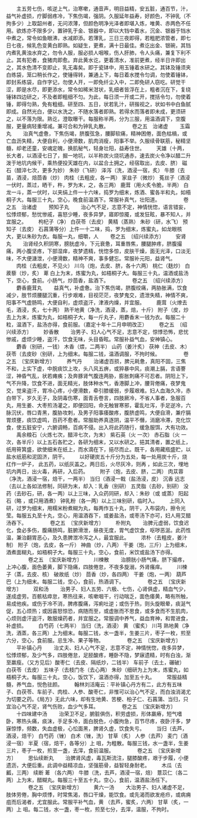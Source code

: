 <!-- { "loadSidebar": true } -->
　　主五劳七伤，咳逆上气，治寒嗽，通音声，明目益精，安五脏，通百节，汁，益气补虚损，疗脚弱疼冷，下焦伤竭，强阴。久服延年益寿，好颜色，不钟乳（不拘多少）上取韶州者，无问浓薄，但颜色明净光泽者即堪入炼，唯黄、赤两色不任用。欲炼亦不限多少，置钟乳于金、银器中，即以大铛中着水，沉金、银器于铛水中煮之，常令如鱼眼沸，水减即添。若薄乳，三日三夜即得，若粗肥浓管者，即七日七夜，候乳色变黄白即熟。如疑生，更煮，满十日最佳。煮讫出金、银碗，其铛内煮乳黄浊水弃之，勿令人服，服必损人咽喉，伤人肝肺，令人头痛，兼复下利不止。其有犯者，食猪肉即愈。弃此黄水讫，更着清水，准前更煮，经半日许即出之，其水色清不变即止，乳无毒矣。即于瓷钵中，用玉锤着水研之。其钵及锤须夹白练袋，笼口稍长作之，使锤得转，兼通上下，每日着水搅令匀调，勿使着锤钵，即封系练袋，自作字记，勿使人开，一即免纤尘入中，二即免研人窃吃。研觉干涩，即是水尽，即更添水，常令如稀米泔状，乳细者皆浮在上，粗者沉在下，复绕锤钵四边研之，不及者即粗细不匀。为此，每日须一开或二开，搅括令匀，勿使着锤，即得匀熟，免有粗细。研至四、五日，状若乳汁，研揩视之，状如书中白鱼腻即成。自然光白，便以水洗之，不随水落者即熟。若得水而落者即未成，更须研之，以不落为限。熟讫，澄取曝干。每服称半两，分为三服，用温酒调下，空腹服，更量病轻重增减。兼可合和为钟乳丸散。
　　
　　卷之五　治诸虚
　　玉霜丸
　　治真气虚惫，下焦伤竭，脐腹弦急，腰脚软痛，精神困倦，面色枯槁，或亡血沥失精，大便自利，小便滑数，肌肉消瘦，阳事不举。久服续骨联筋，秘精坚髓，却老还童，安魂定魄，换肌秘气，轻身壮阳，益寿住世。
　　天雄（十两，长大者，以酒浸七日了，掘一地坑，以半称炭火烧坑通赤，速去炭火令净以醋二升泼于地坑内候干，乘热便投天雄在内，以盆合土拥之，经宿取出，去皮、脐） 磁石（醋淬七次，更多为妙） 朱砂（飞研） 泽泻（洗，酒浸一宿，炙） 牛膝（去苗，酒浸，焙茴香（炒） 肉桂（去粗皮，各一两） 家韭子（微炒） 菟丝子（酒浸一伏时，蒸过，晒干，杵，罗为末，之，各三两） 鹿茸（用火炙令脆，半两） 白龙一斗，蒸一伏时，以夹绢上件一十六味，捣罗为细末，炼酒、蜜各半和丸，如梧桐子大。每服三十丸，空心，晚食前温酒下。常服补真气，壮阳道。
　　
　　卷之五　治诸虚
　　预知子丸
　　治心气不足，志意不定，神情恍惚，语言错妄，忪悸烦郁，愁忧惨戚，喜怒少睡，夜多异梦，寤即惊魇，或发狂眩，暴不知人，并宜服之。
　　枸杞子（净） 白茯苓（去皮） 黄精（蒸熟） 朱砂（研，水飞） 预知子（去皮） 石菖蒲等分）上件一十二味，捣，罗为细末，炼蜜丸，如龙眼核大，更以朱砂为衣。每服一丸，细嚼，人
　　卷之五　〔绍兴续添方〕
　　安肾丸
　　治肾经久积阴寒，膀胱虚冷，下元衰惫，耳重唇焦，腰腿肿疼，脐腹撮痛，两小腹坚疼，下部湿痒，夜梦遗精，恍惚多惊，皮肤干燥，面无光泽，口淡无味，不大便溏泄，小便滑数，精神不爽，事多健忘。常服补元阳，益肾气。
　　肉桂（去粗皮，不见火） 川乌（炮，去皮、脐，各十六两） 桃仁（麸炒） 白蒺藜（炒，炙） 萆 白上为末，炼蜜为丸，如梧桐子大。每服三十丸，温酒或盐汤下，空心，食前。小肠气，炒茴香，盐酒下。
　　
　　卷之五　〔绍兴续添方〕
　　麝香鹿茸丸
　　益真气，补虚惫。治下焦伤竭，脐腹绞痛，两胁胀满，饮食减少，肢节烦腰腿沉重，行步艰难，目视茫茫，夜梦鬼交，遗泄失精，神情不爽，阳事不气虚肠鸣，大便自利，虚烦盗汗，津液内燥，并宜服。
　　鹿茸（火燎去毛，酒浸，炙，七十两） 熟干地黄（净洗，酒浸，蒸，焙，十斤） 附子（皮，炒去上为末，炼蜜为丸，如梧桐子大，每一斤丸子，用麝香末一钱为衣。每服二十粒，温酒下，盐汤亦得，食前服。（嘉定十年十二月申明改正）
　　卷之五　〔绍兴续添方〕
　　妙香散
　　治男子、妇人心气不足，志意不定，惊悸恐怖，悲忧惨戚，虚烦少睡，盗汗，饮食无味，头目昏眩。常服补益气血，安神镇心。
　　麝香（别研，一钱） 木香（煨，二两半） 山药（姜汁炙） 茯神（去皮、木） 茯苓（去皮砂（别研，上为细末。每服二钱，温酒调服，不拘时候。
　　
　　卷之五　〔宝庆新增方〕
　　养气丹
　　治诸虚百损，脾元耗惫，真阳不固，三焦不和，上实下虚，中脘痰饮上攻，头八风五痹，或猝暴中风，痰潮上膈，言语謇涩，神昏气乱，状若瘫痪；及奔豚肾气腹连两胁，膨胀刺痛不可忍者。阴阳上下，气不升降，饮食不进，面无精光，肢体种水气，香港脚上冲，腰背倦痛，夜梦鬼交，觉来盗汗，胃冷心疼，小便滑数，牵引膝缓弱，步履艰难。妇人血海久冷，赤白带下，岁久无子，及阴毒伤寒，面青舌卷言，四肢厥冷，不省人事者，急服百丸，用生姜、大枣煎汤灌之，即便回阳，命无触冒寒邪，霍乱吐泻，手足逆冷，六脉沉伏，唇口青黑，腹胁攻刺，及男子阳事痿酸疼，腹脐虚鸣，大便自滑，兼疗膈胃烦壅，痰饮虚鸣，百药不愈者。常服助养真逐阴，温平不僭，消磨冷滞，克化饮食，使五脏安宁，六腑调畅，百病不侵。出入将此药随行，缓急服饵，大有功效。
　　禹余粮石（火炼七次，醋淬七次，为末） 紫石英（火 一次） 赤石脂（火 一次，各半斤）以上五石各贮之，各研为细末，又以水研之。挹其清者，置之纸上，纸用筲箕盛，欲使细末在纸上，而水滴在下，挹尽而止。既干，各用藏瓶盛贮，以盐水纸筋和泥固济，阴干。
　　以好硬炭五十斤分为五处，每一处用炭十斤，烧红作一炉子， 此五药，以纸灰盖之。两日后，火尽灰冷，则再 ，如此三次，埋地坑内两日，出火毒，再研，入后药。
　　附子（炮，去皮、脐，二两） 肉苁蓉（净洗，酒浸一宿，焙干，一两半） 当归（酒浸一戟（盐汤浸，皮） 沉香 远志（去以上各如法修制，同研为末，却入：乳香（别研） 五灵脂（去砂，别研） 没药（去砂石，研，各一两）以上三味，入众药同研，却入：朱砂（或 或蒸） 阳起石（略 ，或只用酒煮） 钟乳粉（各一两）以上三味别研，临时入。
　　上同入研，过罗为细末，用糯米粉煮糊为丸，每两作五十丸，阴干，入布袋内，擦令光莹。每服五丸至十丸，空心，用温酒吞下，或姜盐汤，或枣汤下亦可，妇人用艾醋汤吞下。
　　
　　卷之五　〔宝庆新增方〕
　　朴附丸
　　治脾元虚弱，饮食迟化，食必多伤，腹痛肠鸣，脏腑滑泄，昼夜无度，胃气虚饮食，呕哕恶涎。此药性温，兼治翻胃恶心，及久患脾泄冷泻之人，最宜服此。
　　浓朴（去粗皮，姜汁制） 附子（炮，去皮，各一斤） 神曲（炒，八两） 干姜（炮，三斤）上为细末，酒煮面糊丸，如梧桐子大。每服三十丸，空心，食前，米饮或盐汤下亦得。
　　
　　卷之五　〔宝庆新增方〕
　　川楝散
　　治膀胱小肠气痛，脐下撮疼，上冲心腹，面色萎黄，脚下隐痛，四肢倦怠，不夜多旋溺，外肾瘙痒。
　　川楝子（蒸，去皮、核） 破故纸（炒） 茴香（炒，各四两） 干姜（炮，一两） 葫芦巴（上为细末。每服二钱，空心，食前，热酒调下。
　　
　　卷之五　〔宝庆新增方〕
　　双和汤
　　治男子、妇人五劳、六极、七伤，心肾俱虚，精血气少，遂成虚劳。百骸枯瘁怠，寒热往来，咳嗽咽干，行动喘乏，面色痿黄，略有所触，易成他疾。或伤于冷不消，脾疼腹痛，泻痢吐逆；或伤于热，则头旋眼晕，痰涎气促，五心烦热；或因喜怒惊恐，病随而至，或虚胀而不思食，或多食而不生肌肉，心烦则虚汗盗汗，敢服燥药者，并宜服之。常服调中养气，益血育神，和胃进食，补虚损。
　　白芍药（七两半） 当归（洗，酒浸） 黄 （蜜炙） 川芎 熟地黄（净洗，酒蒸，各三两）上为细末。每服二钱，水一盏半，生姜三片，枣子一枚，煎至六分，空心，食前服。忌生冷、果子等物。
　　
　　卷之五　〔宝庆新增方〕
　　平补镇心丹
　　治丈夫、妇人心气不足，志意不定，神情恍惚，夜多异梦，忪悸烦郁，及少气多，四肢倦怠，足胫酸疼，睡卧不隐，梦寐遗精，时有白浊，渐至羸瘦。（又方见后）酸枣仁（去皮、隔纸炒，二钱半） 车前子（去土，碾破） 白茯苓（去皮） 五味子（去枝门冬（去心两） 朱砂（细研为上为末，炼蜜丸，如梧桐子大。每服三十丸，空心，饭饮下，温酒亦得，加至五十丸。
　　常服益精髓，养气血，悦色驻颜。
　　翰林刘活庵云：平补镇心丹方有二，此方有五味子、白茯苓、车前子、肉桂、人参、酸枣仁，非惟可以治心气不足，而白浊消渴尤为切要之药。《局方》无此六味，却有生地黄、苦梗、柏子仁、石菖蒲、当归，只宜治心气不足，肾气伤败，血少气多耳。
　　
　　卷之五　〔宝庆新增方〕
　　十四味建中汤
　　治荣卫不足，腑脏俱伤，积劳虚损，形体羸瘠，短气嗜卧，寒热头痛，痰沫，手足多冷，面白脱色，小腹拘急，百节尽疼，夜卧汗多，梦寐惊悸，频数，失血虚极，心忪面黑，脾肾久虚，饮食失亏。
　　当归（去芦，酒浸，焙干） 白芍药（锉） 白术（锉，洗） 甘草（炙） 人参（去芦） 麦门（酒浸一宿） 半夏（宿，焙干，各等分）上 咀，为粗散。每服三钱，水一盏半，生姜三片，枣子一枚，煎至一盏，去滓，食前温服。
　　
　　卷之五　〔宝庆新增方〕
　　思仙续断丸
　　治脾肾风虚，毒瓦斯流注，腿膝酸疼，艰于步履，小便遗沥，大便后重。此调中益精凉血，坚强筋骨，益智轻身耐老。
　　木瓜（去瓤，三两） 续断 萆 （各六两） 牛膝（洗，去芦，酒浸一宿，焙） 薏苡仁（各二两）上为末，醋糊丸。每服三十至五十丸，空心，食前，温酒盐汤任下。
　　
　　卷之五　〔宝庆新增方〕
　　黄六一汤
　　大治男子、妇人诸虚不足，肢体劳倦，胸中烦悸，时常焦渴，唇口干燥，能饮食。或先渴而欲发疮疖，或病痈疽而后渴者，尤宜服此。常服平补气血，黄 （去芦，蜜炙，六两） 甘草（炙，一两）上 咀。每二钱，水一盏，枣一枚，煎至七分，去滓，温服，不拘时。
　　
